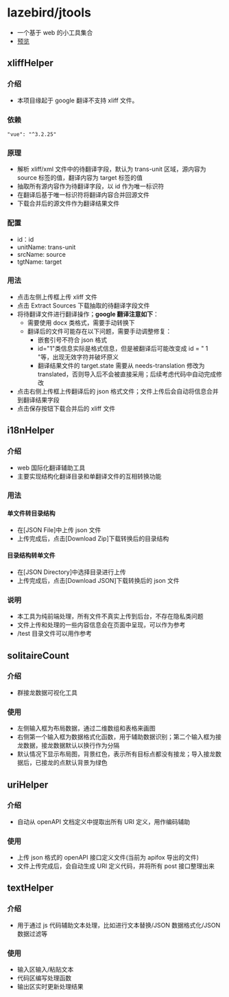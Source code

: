 # lazebird/jtools

- 一个基于 web 的小工具集合
- <a href="https://lazebird.github.io/jtools/" target="_blank">预览</a>

## xliffHelper

### 介绍

- 本项目缘起于 google 翻译不支持 xliff 文件。

### 依赖

`"vue": "^3.2.25"`

### 原理

- 解析 xliff/xml 文件中的待翻译字段，默认为 trans-unit 区域，源内容为 source 标签的值，翻译内容为 target 标签的值
- 抽取所有源内容作为待翻译字段，以 id 作为唯一标识符
- 在翻译后基于唯一标识符将翻译内容合并回源文件
- 下载合并后的源文件作为翻译结果文件

### 配置

- id：id
- unitName: trans-unit
- srcName: source
- tgtName: target

### 用法

- 点击左侧上传框上传 xliff 文件
- 点击 Extract Sources 下载抽取的待翻译字段文件
- 将待翻译文件进行翻译操作；**google 翻译注意如下**：
  - 需要使用 docx 类格式，需要手动转换下
  - 翻译后的文件可能存在以下问题，需要手动调整修复：
    - 嵌套引号不符合 json 格式
    - id="1"类信息实际是格式信息，但是被翻译后可能改变成 id = " 1 "等，出现无效字符并破坏原义
    - 翻译结果文件的 target.state 需要从 needs-translation 修改为 translated，否则导入后不会被直接采用；后续考虑代码中自动完成修改
- 点击右侧上传框上传翻译后的 json 格式文件；文件上传后会自动将信息合并到翻译结果字段
- 点击保存按钮下载合并后的 xliff 文件

## i18nHelper

### 介绍

- web 国际化翻译辅助工具
- 主要实现结构化翻译目录和单翻译文件的互相转换功能

### 用法

#### 单文件转目录结构

- 在[JSON File]中上传 json 文件
- 上传完成后，点击[Download Zip]下载转换后的目录结构

#### 目录结构转单文件

- 在[JSON Directory]中选择目录进行上传
- 上传完成后，点击[Download JSON]下载转换后的 json 文件

### 说明

- 本工具为纯前端处理，所有文件不真实上传到后台，不存在隐私类问题
- 文件上传和处理的一些内容信息会在页面中呈现，可以作为参考
- /test 目录文件可以用作参考

## solitaireCount

### 介绍

- 群接龙数据可视化工具

### 使用

- 左侧输入框为布局数据，通过二维数组和表格来画图
- 右侧第一个输入框为数据格式化函数，用于辅助数据识别；第二个输入框为接龙数据，接龙数据默认以换行作为分隔
- 默认情况下显示布局图，背景红色，表示所有目标点都没有接龙；导入接龙数据后，已接龙的点默认背景为绿色

## uriHelper

### 介绍

- 自动从 openAPI 文档定义中提取出所有 URI 定义，用作编码辅助

### 使用

- 上传 json 格式的 openAPI 接口定义文件(当前为 apifox 导出的文件)
- 文件上传完成后，会自动生成 URI 定义代码，并将所有 post 接口整理出来

## textHelper

### 介绍

- 用于通过 js 代码辅助文本处理，比如进行文本替换/JSON 数据格式化/JSON 数据过滤等

### 使用

- 输入区输入/粘贴文本
- 代码区编写处理函数
- 输出区实时更新处理结果
